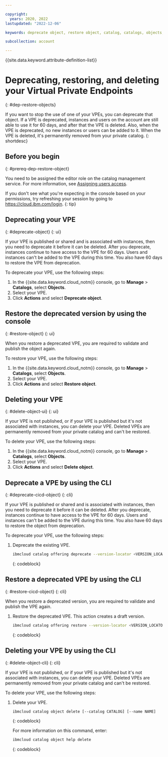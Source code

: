 ```yaml
---

copyright:
  years: 2020, 2022
lastupdated: "2022-12-06"

keywords: deprecate object, restore object, catalog, catalogs, objects, private catalog, vpe object, deprecate vpe, restore vpe, vpe

subcollection: account

---
```


{{site.data.keyword.attribute-definition-list}}


# Deprecating, restoring, and deleting your Virtual Private Endpoints
{: #dep-restore-objects}

If you want to stop the use of one of your VPEs, you can deprecate that object. If a VPE is deprecated, instances and users on the account are still able to use it for 60 days, and after that the VPE is deleted. Also, when the VPE is deprecated, no new instances or users can be added to it. When the VPE is deleted, it's permanently removed from your private catalog.
{: shortdesc}

## Before you begin
{: #prereq-dep-restore-object}

You need to be assigned the editor role on the catalog management service. For more information, see [Assigning users access](/docs/account?topic=account-catalog-access).

   If you don't see what you're expecting in the console based on your permissions, try refreshing your session by going to https://cloud.ibm.com/login.
   {: tip}

## Deprecating your VPE
{: #deprecate-object}
{: ui}

If your VPE is published or shared and is associated with instances, then you need to deprecate it before it can be deleted. After you deprecate, instances continue to have access to the VPE for 60 days. Users and instances can't be added to the VPE during this time. You also have 60 days to restore the VPE from deprecation.

To deprecate your VPE, use the following steps:

1. In the {{site.data.keyword.cloud_notm}} console, go to **Manage** > **Catalogs**, select **Objects**.
1. Select your VPE.
1. Click **Actions** and select **Deprecate object**.


## Restore the deprecated version by using the console
{: #restore-object}
{: ui}

When you restore a deprecated VPE, you are required to validate and publish the object again.

To restore your VPE, use the following steps:

1. In the {{site.data.keyword.cloud_notm}} console, go to **Manage** > **Catalogs**, select **Objects**.
1. Select your VPE.
1. Click **Actions** and select **Restore object**.


## Deleting your VPE
{: #delete-object-ui}
{: ui}

If your VPE is not published, or if your VPE is published but it's not associated with instances, you can delete your VPE. Deleted VPEs are permanently removed from your private catalog and can't be restored.

To delete your VPE, use the following steps:

1. In the {{site.data.keyword.cloud_notm}} console, go to **Manage** > **Catalogs**, select **Objects**.
1. Select your VPE.
1. Click **Actions** and select **Delete object**.

## Deprecate a VPE by using the CLI
{: #deprecate-cicd-object}
{: cli}

If your VPE is published or shared and is associated with instances, then you need to deprecate it before it can be deleted. After you deprecate, instances continue to have access to the VPE for 60 days. Users and instances can't be added to the VPE during this time. You also have 60 days to restore the object from deprecation.

To deprecate your VPE, use the following steps:

1. Deprecate the existing VPE.
    ```bash
    ibmcloud catalog offering deprecate --version-locator <VERSION_LOCATOR>
    ```
    {: codeblock}


## Restore a deprecated VPE by using the CLI
{: #restore-cicd-object}
{: cli}

When you restore a deprecated version, you are required to validate and publish the VPE again.

1. Restore the deprecated VPE. This action creates a draft version.
    ```bash
    ibmcloud catalog offering restore --version-locator <VERSION_LOCATOR>
    ```
    {: codeblock}

## Deleting your VPE by using the CLI
{: #delete-object-cli}
{: cli}

If your VPE is not published, or if your VPE is published but it's not associated with instances, you can delete your VPE. Deleted VPEs are permanently removed from your private catalog and can't be restored.

To delete your VPE, use the following steps:

1. Delete your VPE.
    ```bash
    ibmcloud catalog object delete [--catalog CATALOG] [--name NAME]
    ```
    {: codeblock}

    For more information on this command, enter:
    ```bash
    ibmcloud catalog object help delete
    ```
    {: codeblock}
